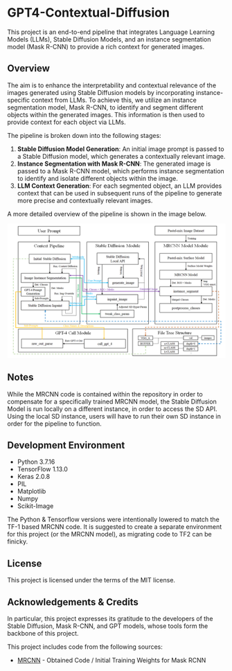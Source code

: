 # GPT4-Contextual-Diffusion

This project is an end-to-end pipeline that integrates Language Learning Models (LLMs), Stable Diffusion Models, and an instance segmentation model (Mask R-CNN) to provide a rich context for generated images.

## Overview

The aim is to enhance the interpretability and contextual relevance of the images generated using Stable Diffusion models by incorporating instance-specific context from LLMs. To achieve this, we utilize an instance segmentation model, Mask R-CNN, to identify and segment different objects within the generated images. This information is then used to provide context for each object via LLMs.

The pipeline is broken down into the following stages:

1. **Stable Diffusion Model Generation**: An initial image prompt is passed to a Stable Diffusion model, which generates a contextually relevant image.
2. **Instance Segmentation with Mask R-CNN**: The generated image is passed to a Mask R-CNN model, which performs instance segmentation to identify and isolate different objects within the image.
3. **LLM Context Generation**: For each segmented object, an LLM provides context that can be used in subsequent runs of the pipeline to generate more precise and contextually relevant images.

A more detailed overview of the pipeline is shown in the image below.

![Pipeline Overview](https://github.com/AWC2124R/GPT4-Contextual-Diffusion/blob/master/Assets/Pipeline%20Overview.png)

## Notes
While the MRCNN code is contained within the repository in order to compensate for a specifically trained MRCNN model, the Stable Diffusion Model is run locally on a different instance, in order to access the SD API. Using the local SD instance, users will have to run their own SD instance in order for the pipeline to function.

## Development Environment
- Python 3.7.16
- TensorFlow 1.13.0
- Keras 2.0.8
- PIL
- Matplotlib
- Numpy
- Scikit-Image

The Python & Tensorflow versions were intentionally lowered to match the TF-1 based MRCNN code. It is suggested to create a separate environment for this project (or the MRCNN model), as migrating code to TF2 can be finicky.

## License
This project is licensed under the terms of the MIT license.

## Acknowledgements & Credits

In particular, this project expresses its gratitude to the developers of the Stable Diffusion, Mask R-CNN, and GPT models, whose tools form the backbone of this project.

This project includes code from the following sources:
- [MRCNN](https://github.com/matterport/Mask_RCNN) - Obtained Code / Initial Training Weights for Mask RCNN